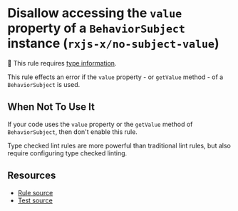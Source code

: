 # Disallow accessing the `value` property of a `BehaviorSubject` instance (`rxjs-x/no-subject-value`)

💭 This rule requires [type information](https://typescript-eslint.io/linting/typed-linting).

<!-- end auto-generated rule header -->

This rule effects an error if the `value` property - or `getValue` method - of a `BehaviorSubject` is used.

## When Not To Use It

If your code uses the `value` property or the `getValue` method of `BehaviorSubject`,
then don't enable this rule.

Type checked lint rules are more powerful than traditional lint rules, but also require configuring type checked linting.

## Resources

- [Rule source](https://github.com/JasonWeinzierl/eslint-plugin-rxjs-x/blob/main/src/rules/no-subject-value.ts)
- [Test source](https://github.com/JasonWeinzierl/eslint-plugin-rxjs-x/blob/main/tests/rules/no-subject-value.test.ts)
